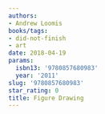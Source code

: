 ```yaml
---
authors:
- Andrew Loomis
books/tags:
- did-not-finish
- art
date: 2018-04-19
params:
  isbn13: '9780857680983'
  year: '2011'
slug: '9780857680983'
star_rating: 0
title: Figure Drawing
---
```


<!--more-->